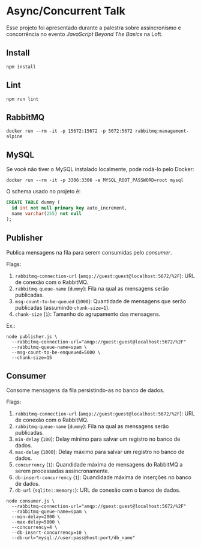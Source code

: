 # Async/Concurrent Talk

Esse projeto foi apresentado durante a palestra sobre assincronismo e concorrência no evento _JavaScript Beyond The Basics_ na Loft.

## Install

```
npm install
```

## Lint

```
npm run lint
```

## RabbitMQ

```
docker run --rm -it -p 15672:15672 -p 5672:5672 rabbitmq:management-alpine
```

## MySQL

Se você não tiver o MySQL instalado localmente, pode rodá-lo pelo Docker:

```
docker run --rm -it -p 3306:3306 -e MYSQL_ROOT_PASSWORD=root mysql
```

O schema usado no projeto é:

```sql
CREATE TABLE dummy (
  id int not null primary key auto_increment,
  name varchar(255) not null
);
```

## Publisher

Publica mensagens na fila para serem consumidas pelo _consumer_.

Flags:
1. `rabbitmq-connection-url` (`amqp://guest:guest@localhost:5672/%2F`): URL de conexão com o RabbitMQ.
1. `rabbitmq-queue-name` (`dummy`): Fila na qual as mensagens serão publicadas.
1. `msg-count-to-be-queued` (`1000`): Quantidade de mensagens que serão publicadas (assumindo `chunk-size=1`).
1. `chunk-size` (`1`): Tamanho do agrupamento das mensagens.

Ex.:

```
node publisher.js \
  --rabbitmq-connection-url="amqp://guest:guest@localhost:5672/%2F"
  --rabbitmq-queue-name=spam \
  --msg-count-to-be-enqueued=5000 \
  --chunk-size=15
```

## Consumer

Consome mensagens da fila persistindo-as no banco de dados.

Flags:
1. `rabbitmq-connection-url` (`amqp://guest:guest@localhost:5672/%2F`): URL de conexão com o RabbitMQ.
1. `rabbitmq-queue-name` (`dummy`): Fila na qual as mensagens serão publicadas.
1. `min-delay` (`100`): Delay mínimo para salvar um registro no banco de dados.
1. `max-delay` (`1000`): Delay máximo para salvar um registro no banco de dados.
1. `concurrency` (`1`): Quandidade máxima de mensagens do RabbitMQ a serem processadas assincronamente.
1. `db-insert-concurrency` (`1`): Quandidade máxima de inserções no banco de dados.
1. `db-url` (`sqlite::memory:`): URL de conexão com o banco de dados.

```
node consumer.js \
  --rabbitmq-connection-url="amqp://guest:guest@localhost:5672/%2F"
  --rabbitmq-queue-name=spam \
  --min-delay=2000 \
  --max-delay=5000 \
  --concurrency=4 \
  --db-insert-concurrency=10 \
  --db-url="mysql://user:pass@host:port/db_name"
```

